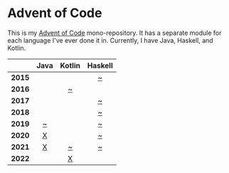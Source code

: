 # Advent of Code

This is my [Advent of Code](https://adventofcode.com/) mono-repository.
It has a separate module for each language I've ever done it in.
Currently, I have Java, Haskell, and Kotlin.

|          |                                    **Java**                                   |                                     **Kotlin**                                    |                               **Haskell**                              |
|:--------:|:-----------------------------------------------------------------------------:|:---------------------------------------------------------------------------------:|:----------------------------------------------------------------------:|
| **2015** |                                                                               |                                                                                   | [~](https://github.com/sarajuhosova/aoc/tree/main/haskell/src/AoC2015) |
| **2016** |                                                                               | [~](https://github.com/sarajuhosova/aoc/tree/main/kotlin/src/main/kotlin/aoc2016) |                                                                        |
| **2017** |                                                                               |                                                                                   | [~](https://github.com/sarajuhosova/aoc/tree/main/haskell/src/AoC2017) |
| **2018** |                                                                               |                                                                                   | [~](https://github.com/sarajuhosova/aoc/tree/main/haskell/src/AoC2018) |
| **2019** | [~](https://github.com/sarajuhosova/aoc/tree/main/java/src/main/java/aoc2019) |                                                                                   | [~](https://github.com/sarajuhosova/aoc/tree/main/haskell/src/AoC2019) |
| **2020** | [X](https://github.com/sarajuhosova/aoc/tree/main/java/src/main/java/aoc2020) |                                                                                   | [~](https://github.com/sarajuhosova/aoc/tree/main/haskell/src/AoC2020) |
| **2021** | [X](https://github.com/sarajuhosova/aoc/tree/main/java/src/main/java/aoc2021) | [~](https://github.com/sarajuhosova/aoc/tree/main/kotlin/src/main/kotlin/aoc2021) | [~](https://github.com/sarajuhosova/aoc/tree/main/haskell/src/AoC2021) |
| **2022** |                                                                               | [X](https://github.com/sarajuhosova/aoc/tree/main/kotlin/src/main/kotlin/aoc2022) |                                                                        |                                                                     |
